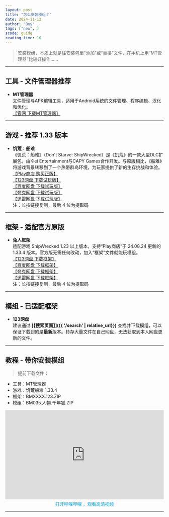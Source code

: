 ```yaml
---
layout: post
title: "怎么安装模组？"
date: 2024-11-12
author: "Bny"
tags: ["new", ]
scode: guide
reading_time: 10
---
```


> 安装模组，本质上就是往安装包里“添加”或“替换”文件，在手机上用“MT管理器”比较好操作......  

---

## 工具 - 文件管理器推荐

- **MT管理器**  
  文件管理与APK编辑工具，适用于Android系统的文件管理、程序编辑、汉化和优化。  
  [【官网 下载MT管理器】](http://d.mt2.cn/)  

---

## 游戏 - 推荐 1.33 版本

- **饥荒：船难**  
  《饥荒：船难》（Don't Starve: ShipWrecked）是《饥荒》的一款大型DLC扩展包，由Klei Entertainment与CAPY Games合作开发。与原版相比，《船难》将游戏背景转移到了一个热带群岛环境，为玩家提供了新的生存挑战和体验。  
  [【Play商店 购买正版】](https://play.google.com/store/apps/details?id=com.kleientertainment.doNotStarveShipwrecked)  
  [【123网盘 下载试玩版】][123-游戏]  
  [【百度网盘 下载试玩版】][百度-游戏]  
  [【夸克网盘 下载试玩版】][夸克-游戏]  
  [【迅雷网盘 下载试玩版】][迅雷-游戏]  
  注：长按链接复制，最后 4 位为提取码  

---

## 框架 - 适配官方原版

- **兔人框架**  
  适配游戏 ShipWrecked 1.23 以上版本，支持“Play商店”于 24.08.24 更新的 1.33.4 版本。官方版无需任何改动，加入“框架”文件就能玩模组。  
  [【123网盘 下载框架】][123-框架]  
  [【百度网盘 下载框架】][百度-框架]  
  [【夸克网盘 下载框架】][夸克-框架]  
  [【迅雷网盘 下载框架】][迅雷-框架]  
  注：长按链接复制，最后 4 位为提取码  

---

## 模组 - 已适配框架

- **123网盘**  
  建议通过 **[【搜索页面】]({{ '/search' | relative_url}})** 查找并下载模组，可以保证下载到的是**最新**版本。转存大量文件在自己网盘，无法获取到本人网盘更新的文件。  

---

## 教程 - 带你安装模组

> 提前下载文件：
- 工具：MT管理器
- 游戏：饥荒船难 1.33.4
- 框架：BMXXXX.123.ZIP
- 模组：BM035.人物.千年狐.ZIP

<div class="post-video-player">
  <iframe 
    src="https://player.bilibili.com/player.html?bvid=BV1k8UFYAEjq" 
    width="100%" 
    height="auto" 
    style="aspect-ratio: 16/9;" 
    frameborder="0" 
    scrolling="yes" 
    allowfullscreen="true">
  </iframe>
  <p style="text-align: center; margin: 5px;">
      <a href="bilibili://video/BV1k8UFYAEjq" target="_blank" style="color: #00a1d6; text-decoration: none;">
          打开哔哩哔哩 ，观看高清视频
      </a>
  </p>
</div>

---

[百度-框架]: https://pan.baidu.com/s/1nisTYPOcnZENhuhZZllaXA?pwd=otfc
[百度-模组]: https://pan.baidu.com/s/1fwKl199sdPrrkUOUrwADFA?pwd=otfc
[百度-游戏]: https://pan.baidu.com/s/1k4I6-C5MT_JeY9ZNszTzpw?pwd=otfc

[夸克-框架]: https://pan.quark.cn/s/bf814f054cd3?pwd=UT8J
[夸克-模组]: https://pan.quark.cn/s/6368b2aabbad?pwd=hdLK
[夸克-游戏]: https://pan.quark.cn/s/b7c8f92aff8e?pwd=WdEE

[迅雷-框架]: https://pan.xunlei.com/s/VOC9AHL05vggFKolQUMYZVBmA1?pwd=zitt
[迅雷-模组]: https://pan.xunlei.com/s/VOC9fKcAKT7Av35IhFifm7aXA1?pwd=5jia
[迅雷-游戏]: https://pan.xunlei.com/s/VOCCetoIkJydv9dJUMRDcfhoA1?pwd=wm45

[123-框架]: https://www.123pan.com/s/IC8lVv-xtuAv.html?pwd=z11X
[123-模组]: https://www.123pan.com/s/IC8lVv-ftuAv.html?pwd=ZFyG
[123-游戏]: https://www.123pan.com/s/IC8lVv-ptuAv.html?pwd=MlkG


